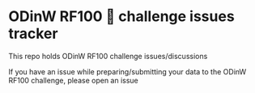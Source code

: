 # ODinW RF100 📸 challenge issues tracker

This repo holds ODinW RF100 challenge issues/discussions

If you have an issue while preparing/submitting your data to the ODinW RF100 challenge, please open an issue
